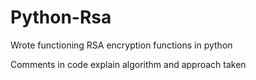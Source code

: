 # Python-Rsa
Wrote functioning RSA encryption functions in python

Comments in code explain algorithm and approach taken
